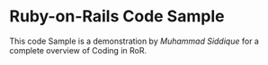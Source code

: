 # Ruby-on-Rails Code Sample
This code Sample is a demonstration by *Muhammad Siddique* for a complete overview of Coding in RoR.